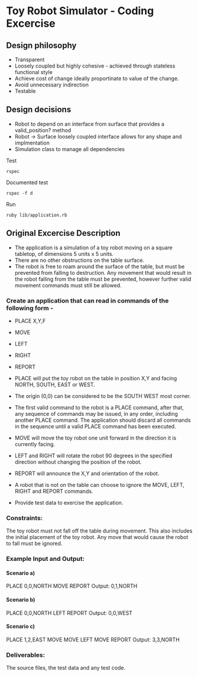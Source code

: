 # Toy Robot Simulator - Coding Excercise

## Design philosophy

* Transparent
* Loosely coupled but highly cohesive - achieved through stateless functional style
* Achieve cost of change ideally proportinate to value of the change.
* Avoid unnecessary indirection
* Testable

## Design decisions

* Robot to depend on an interface from surface that provides a valid_position? method
* Robot -> Surface loosely coupled interface allows for any shape and implmentation
* Simulation class to manage all dependencies

Test
```shell
rspec  
```

Documented test
```shell
rspec -f d
```

Run
```shell
ruby lib/application.rb
```

## Original Excercise Description

* The application is a simulation of a toy robot moving on a square tabletop, of dimensions 5 units x 5 units.
* There are no other obstructions on the table surface.
* The robot is free to roam around the surface of the table, but must be prevented from falling to destruction. Any movement that would result in the robot falling from the table must be prevented, however further valid movement commands must still
be allowed.

### Create an application that can read in commands of the following form -
* PLACE X,Y,F
* MOVE
* LEFT
* RIGHT
* REPORT

* PLACE will put the toy robot on the table in position X,Y and facing NORTH, SOUTH, EAST or WEST.
* The origin (0,0) can be considered to be the SOUTH WEST most corner.
* The first valid command to the robot is a PLACE command, after that, any sequence of commands may be issued, in any order, including another PLACE command. The application should discard all commands in the sequence until a valid PLACE command has been executed.
* MOVE will move the toy robot one unit forward in the direction it is currently facing.
* LEFT and RIGHT will rotate the robot 90 degrees in the specified direction without changing the position of the robot.
* REPORT will announce the X,Y and orientation of the robot.
* A robot that is not on the table can choose to ignore the MOVE, LEFT, RIGHT and REPORT commands.
* Provide test data to exercise the application.


### Constraints:
The toy robot must not fall off the table during movement. This also includes the initial placement of the toy robot.
Any move that would cause the robot to fall must be ignored.

### Example Input and Output:
#### Scenario a)
PLACE 0,0,NORTH
MOVE
REPORT
Output: 0,1,NORTH

#### Scenario b)
PLACE 0,0,NORTH
LEFT
REPORT
Output: 0,0,WEST

#### Scenario c)
PLACE 1,2,EAST
MOVE
MOVE
LEFT
MOVE
REPORT
Output: 3,3,NORTH

### Deliverables:
The source files, the test data and any test code.
